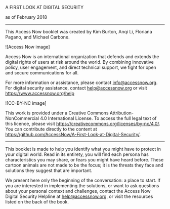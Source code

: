 A FIRST LOOK AT DIGITAL SECURITY

as of February 2018

--------------

This Access Now booklet was created by Kim Burton, Anqi Li, Floriana Pagano, and Michael Carbone.

![Access Now image]

Access Now is an international organization that defends and extends the digital rights of users at risk around the world. By
combining innovative policy, user engagement, and direct technical support, we fight for open and secure communications for all.

For more information or assistance, please contact info@accessnow.org. For digital security assistance, contact help@accessnow.org or visit https://www.accessnow.org/help

![CC-BY-NC image]

This work is provided under a Creative Commons Attribution-NonCommercial 4.0 International License. To access the full legal text of this licence, please visit https://creativecommons.org/licenses/by-nc/4.0/. You can contribute directly to the content at https://github.com/AccessNow/A-First-Look-at-Digital-Security/.

--------------

This booklet is made to help you identify what you might have to protect in your digital world. Read in its entirety, you will find each persona has characteristics you may share, or fears you might have heard before. These cartoon animals are not made to be the focus; it is the threats they face and solutions they suggest that are important. 

We present here only the beginning of the conversation: a place to start. If you are interested in implementing the solutions, or want to ask questions about your personal context and challenges, contact the Access Now Digital Security Helpline at help@accessnow.org, or visit the resources listed on the back of the book.
